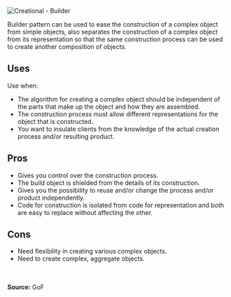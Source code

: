 ![Creational - Builder](https://user-images.githubusercontent.com/60556559/153336179-680edfb4-2d3d-462d-a94e-49a190bd65f2.png)

<p>Builder pattern can be used to ease the construction of a complex object from simple objects, also separates the construction of a complex object from its representation so that the same construction process can be used to create another composition of objects.</p>

<h2>Uses</h2>
<p>Use when:</p>
<ul>
	<li>The algorithm for creating a complex object should be independent of the parts that make up the object and how they are assembled.</li>
	<li>The construction process must allow different representations for the object that is constructed.</li>
	<li>You want to insulate clients from the knowledge of the actual creation process and/or resulting product.</li>
</ul>

<h2>Pros</h2>
<ul>
	<li>Gives you control over the construction process.</li>
	<li>The build object is shielded from the details of its construction.</li>
	<li>Gives you the possibility to reuse and/or change the process and/or product independently.</li>
	<li>Code for construction is isolated from code for representation and both are easy to replace without affecting the other.</li>
</ul>
<h2>Cons</h2>
<ul>
	<li>Need flexibility in creating various complex objects.</li>
	<li>Need to create complex, aggregate objects.</li>
</ul>
<br>
<br>
<b>Source:</b> GoF